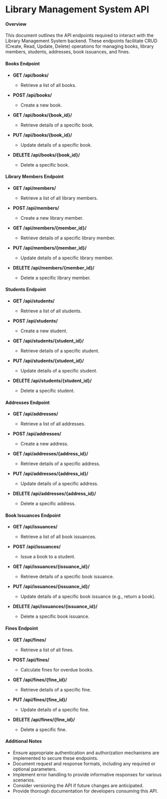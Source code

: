 # Library Management System API

#### Overview

This document outlines the API endpoints required to interact with the Library Management System backend. These endpoints facilitate CRUD (Create, Read, Update, Delete) operations for managing books, library members, students, addresses, book issuances, and fines.

#### Books Endpoint

- **GET /api/books/**
  - Retrieve a list of all books.

- **POST /api/books/**
  - Create a new book.

- **GET /api/books/{book_id}/**
  - Retrieve details of a specific book.

- **PUT /api/books/{book_id}/**
  - Update details of a specific book.

- **DELETE /api/books/{book_id}/**
  - Delete a specific book.

#### Library Members Endpoint

- **GET /api/members/**
  - Retrieve a list of all library members.

- **POST /api/members/**
  - Create a new library member.

- **GET /api/members/{member_id}/**
  - Retrieve details of a specific library member.

- **PUT /api/members/{member_id}/**
  - Update details of a specific library member.

- **DELETE /api/members/{member_id}/**
  - Delete a specific library member.

#### Students Endpoint

- **GET /api/students/**
  - Retrieve a list of all students.

- **POST /api/students/**
  - Create a new student.

- **GET /api/students/{student_id}/**
  - Retrieve details of a specific student.

- **PUT /api/students/{student_id}/**
  - Update details of a specific student.

- **DELETE /api/students/{student_id}/**
  - Delete a specific student.

#### Addresses Endpoint

- **GET /api/addresses/**
  - Retrieve a list of all addresses.

- **POST /api/addresses/**
  - Create a new address.

- **GET /api/addresses/{address_id}/**
  - Retrieve details of a specific address.

- **PUT /api/addresses/{address_id}/**
  - Update details of a specific address.

- **DELETE /api/addresses/{address_id}/**
  - Delete a specific address.

#### Book Issuances Endpoint

- **GET /api/issuances/**
  - Retrieve a list of all book issuances.

- **POST /api/issuances/**
  - Issue a book to a student.

- **GET /api/issuances/{issuance_id}/**
  - Retrieve details of a specific book issuance.

- **PUT /api/issuances/{issuance_id}/**
  - Update details of a specific book issuance (e.g., return a book).

- **DELETE /api/issuances/{issuance_id}/**
  - Delete a specific book issuance.

#### Fines Endpoint

- **GET /api/fines/**
  - Retrieve a list of all fines.

- **POST /api/fines/**
  - Calculate fines for overdue books.

- **GET /api/fines/{fine_id}/**
  - Retrieve details of a specific fine.

- **PUT /api/fines/{fine_id}/**
  - Update details of a specific fine.

- **DELETE /api/fines/{fine_id}/**
  - Delete a specific fine.

#### Additional Notes

- Ensure appropriate authentication and authorization mechanisms are implemented to secure these endpoints.
- Document request and response formats, including any required or optional parameters.
- Implement error handling to provide informative responses for various scenarios.
- Consider versioning the API if future changes are anticipated.
- Provide thorough documentation for developers consuming this API.
